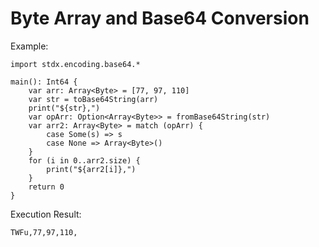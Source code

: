 # Byte Array and Base64 Conversion

Example:

<!-- verify -->
```cangjie
import stdx.encoding.base64.*

main(): Int64 {
    var arr: Array<Byte> = [77, 97, 110]
    var str = toBase64String(arr)
    print("${str},")
    var opArr: Option<Array<Byte>> = fromBase64String(str)
    var arr2: Array<Byte> = match (opArr) {
        case Some(s) => s
        case None => Array<Byte>()
    }
    for (i in 0..arr2.size) {
        print("${arr2[i]},")
    }
    return 0
}
```

Execution Result:

```text
TWFu,77,97,110,
```